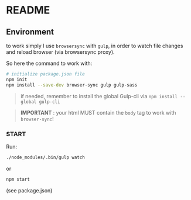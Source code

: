 # README

## Environment

to work simply I use `browsersync` with `gulp`, in order to watch file changes and reload browser (via browsersync proxy).

So here the command to work with:

```bash
# initialize package.json file
npm init 
npm install --save-dev browser-sync gulp gulp-sass
```

> if needed, remember to install the global Gulp-cli via `npm install --global gulp-cli`

> **IMPORTANT** : your html MUST contain the `body` tag to work with `browser-sync`!



### START

Run:

```bash
./node_modules/.bin/gulp watch
```

or 


```bash
npm start
```

(see package.json)